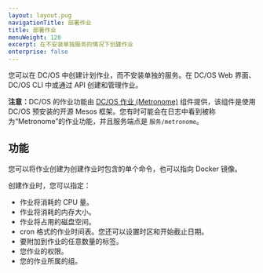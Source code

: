 ```yaml
---
layout: layout.pug
navigationTitle: 部署作业
title: 部署作业
menuWeight: 120
excerpt: 在不安装单独服务的情况下创建作业
enterprise: false
---
```


您可以在 DC/OS 中创建计划作业，而不安装单独的服务。在 DC/OS Web 界面、DC/OS CLI 中或通过 API 创建和管理作业。

<p class="message--note"><strong>注意：</strong>DC/OS 的作业功能由 <a href="https://github.com/dcos/metronome">DC/OS 作业 (Metronome)</a> 组件提供，该组件是使用 DC/OS 预安装的开源 Mesos 框架。您有时可能会在日志中看到被称为“Metronome”的作业功能，并且服务端点是 <code>服务/metronome</code>。</p>

## 功能

您可以将作业创建为创建作业时包含的单个命令，也可以指向 Docker 镜像。

创建作业时，您可以指定：

* 作业将消耗的 CPU 量。
* 作业将消耗的内存大小。
* 作业将占用的磁盘空间。
* cron 格式的作业时间表。您还可以设置时区和开始截止日期。
* 要附加到作业的任意数量的标签。
* 您作业的权限。
* 您的作业所属的组。
